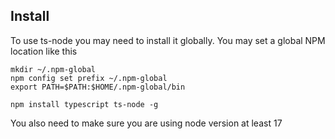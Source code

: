 ## Install

To use ts-node you may need to install it globally.
You may set a global NPM location like this

```
mkdir ~/.npm-global
npm config set prefix ~/.npm-global
export PATH=$PATH:$HOME/.npm-global/bin
```

```
npm install typescript ts-node -g
```

You also need to make sure you are using node version at least 17
